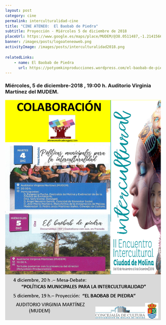 ```yaml
---
layout: post
category: cine
permalink: interculturalidad-cine
title: "CINE ATENEO:  El Baobab de Piedra"
subtitle: Proyección - Miércoles 5 de diciembre de 2018
placeUrl: https://www.google.es/maps/place/MUDEM/@38.0511487,-1.2141566,15z/data=!4m5!3m4!1s0x0:0xde6031502e1b4fbc!8m2!3d38.0511487!4d-1.2141566
banner: /images/posts/logoateneoweb.png
activityImage: /images/posts/interculturalidad2018.png

relatedLinks: 
    - name: El Baobab de Piedra
      url: https://potyomkinproducciones.wordpress.com/el-baobab-de-piedra-2011/
---
```


### Miércoles, 5 de diciembre-2018 , 19:00 h. Auditorio Virginia Martínez del MUDEM.


![cartel](/images/posts/interculturalidad2018.png)
